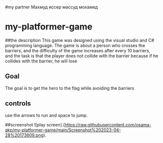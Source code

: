 #my partner
Махмуд яссер массуд мохамед

# my-platformer-game 
##the description
This game was designed using the visual studio and C# programming language.
The game is about a person who crosses the barriers, and the difficulty of the game increases after every 10 barriers, and the task is that the player does not collide with the barrier because if he collides with the barrier, he will lose

## Goal 
The goal is to get the hero to the flag while avoiding the barriers
 ## controls
 use the arrows to run and space to jump.

##screenshot
![play screen].(https://raw.githubusercontent.com/osama-akp/my-platformer-game/main/Screenshot%202023-04-28%20173609.png).
